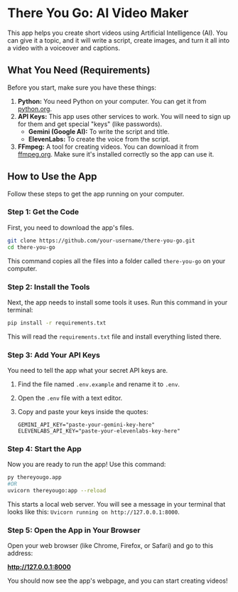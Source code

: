 # There You Go: AI Video Maker

This app helps you create short videos using Artificial Intelligence (AI). You can give it a topic, and it will write a script, create images, and turn it all into a video with a voiceover and captions.

## What You Need (Requirements)

Before you start, make sure you have these things:

1.  **Python:** You need Python on your computer. You can get it from [python.org](https://www.python.org/).
2.  **API Keys:** This app uses other services to work. You will need to sign up for them and get special "keys" (like passwords).
    *   **Gemini (Google AI):** To write the script and title.
    *   **ElevenLabs:** To create the voice from the script.
3.  **FFmpeg:** A tool for creating videos. You can download it from [ffmpeg.org](https://ffmpeg.org/). Make sure it's installed correctly so the app can use it.

## How to Use the App

Follow these steps to get the app running on your computer.

### Step 1: Get the Code

First, you need to download the app's files.

```bash
git clone https://github.com/your-username/there-you-go.git
cd there-you-go
```
This command copies all the files into a folder called `there-you-go` on your computer.

### Step 2: Install the Tools

Next, the app needs to install some tools it uses. Run this command in your terminal:

```bash
pip install -r requirements.txt
```
This will read the `requirements.txt` file and install everything listed there.

### Step 3: Add Your API Keys

You need to tell the app what your secret API keys are.

1.  Find the file named `.env.example` and rename it to `.env`.
2.  Open the `.env` file with a text editor.
3.  Copy and paste your keys inside the quotes:

    ```
    GEMINI_API_KEY="paste-your-gemini-key-here"
    ELEVENLABS_API_KEY="paste-your-elevenlabs-key-here"
    ```

### Step 4: Start the App

Now you are ready to run the app! Use this command:

```bash
py thereyougo.app
#OR
uvicorn thereyougo:app --reload
```

This starts a local web server. You will see a message in your terminal that looks like this: `Uvicorn running on http://127.0.0.1:8000`.

### Step 5: Open the App in Your Browser

Open your web browser (like Chrome, Firefox, or Safari) and go to this address:

**http://127.0.0.1:8000**

You should now see the app's webpage, and you can start creating videos!

